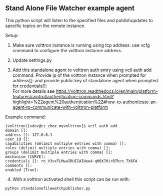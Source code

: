## Stand Alone File Watcher example agent

This python script will listen to the specified files and publishupdates to specific topics on the remote instance.

Setup:
1. Make sure volttron instance is running using tcp address. use vcfg
    command to configure the volttron instance address.

2. Update settings.py

3. Add this standalone agent to volttron auth entry using vctl auth add
command. Provide ip of the volttron instance when prompted for
address[]: and  provide public key of standalone agent when prompted
for credentials[]:<br/>
For more details see
https://volttron.readthedocs.io/en/main/platform-features/control/authentication-commands.html?highlight=%22agent%20authentication%22#how-to-authenticate-an-agent-to-communicate-with-volttron-platform

Example command:
```
(volttron)[vdev@cs_cbox myvolttron]$ vctl auth add
domain []:
address []: 127.0.0.1
user_id []:
capabilities (delimit multiple entries with comma) []:
roles (delimit multiple entries with comma) []:
groups (delimit multiple entries with comma) []:
mechanism [CURVE]:
credentials []: rn_V3vxTLMwaIRUEIAIHee4-qM8X70irDThcn_TX6FA
comments []:
enabled [True]:
```

4. With a volttron activated shell this script can be run with: 
```
python standalonefilewatchpublisher.py
```